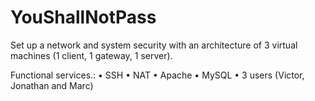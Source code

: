 # YouShallNotPass

Set up a network and system security with an architecture of 3 virtual machines (1 client, 1 gateway, 1 server).

Functional services.:
• SSH
• NAT
• Apache
• MySQL
• 3 users (Victor, Jonathan and Marc)
